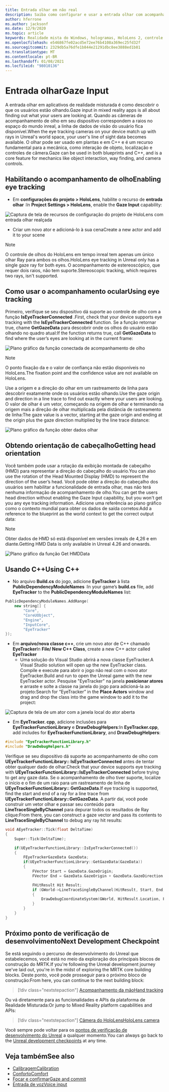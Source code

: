 ```yaml
---
title: Entrada olhar em não real
description: Saiba como configurar e usar a entrada olhar com acompanhamento de olho e orientação de cabeçalho para aplicativos do HoloLens em modo inreal.
author: hferrone
ms.author: jacksonf
ms.date: 12/9/2020
ms.topic: article
keywords: Realidade mista do Windows, hologramas, HoloLens 2, controle de olho, entrada de olhar, exibição montada de cabeçalho, mecanismo inreal, headset de realidade misturada, headset de realidade mista do Windows, headset da realidade virtual
ms.openlocfilehash: e546867fe02acd5e72ee76b4108a369ec25fd32f
ms.sourcegitcommit: 2329db5a76dfe1b844e21291dbc8ee3888ed1b81
ms.translationtype: MT
ms.contentlocale: pt-BR
ms.lasthandoff: 01/08/2021
ms.locfileid: "98010136"
---
```

# <a name="gaze-input"></a><span data-ttu-id="35fee-104">Entrada olhar</span><span class="sxs-lookup"><span data-stu-id="35fee-104">Gaze Input</span></span>

<span data-ttu-id="35fee-105">A entrada olhar em aplicativos de realidade misturada é como descobrir o que os usuários estão olhando.</span><span class="sxs-lookup"><span data-stu-id="35fee-105">Gaze input in mixed reality apps is all about finding out what your users are looking at.</span></span> <span data-ttu-id="35fee-106">Quando as câmeras de acompanhamento de olho em seu dispositivo correspondem a raios no espaço do mundo inreal, a linha de dados de visão do usuário fica disponível.</span><span class="sxs-lookup"><span data-stu-id="35fee-106">When the eye tracking cameras on your device match up with rays in Unreal's world space, your user's line of sight data becomes available.</span></span> <span data-ttu-id="35fee-107">O olhar pode ser usado em plantas e em C++ e é um recurso fundamental para a mecânica, como interação de objeto, localização e controles de câmera.</span><span class="sxs-lookup"><span data-stu-id="35fee-107">Gaze can be used in both blueprints and C++, and is a core feature for mechanics like object interaction, way finding, and camera controls.</span></span>

## <a name="enabling-eye-tracking"></a><span data-ttu-id="35fee-108">Habilitando o acompanhamento de olho</span><span class="sxs-lookup"><span data-stu-id="35fee-108">Enabling eye tracking</span></span>

- <span data-ttu-id="35fee-109">Em **configurações do projeto > HoloLens**, habilite o recurso de **entrada olhar** :</span><span class="sxs-lookup"><span data-stu-id="35fee-109">In **Project Settings > HoloLens**, enable the **Gaze Input** capability:</span></span>

![Captura de tela de recursos de configuração do projeto de HoloLens com entrada olhar realçada](images/unreal-gaze-img-01.png)

- <span data-ttu-id="35fee-111">Criar um novo ator e adicioná-lo à sua cena</span><span class="sxs-lookup"><span data-stu-id="35fee-111">Create a new actor and add it to your scene</span></span>

> [!NOTE]
> <span data-ttu-id="35fee-112">O controle de olhos do HoloLens em tempo inreal tem apenas um único olhar Ray para ambos os olhos.</span><span class="sxs-lookup"><span data-stu-id="35fee-112">HoloLens eye tracking in Unreal only has a single gaze ray for both eyes.</span></span> <span data-ttu-id="35fee-113">O acompanhamento de estereoscópico, que requer dois raios, não tem suporte.</span><span class="sxs-lookup"><span data-stu-id="35fee-113">Stereoscopic tracking, which requires two rays, isn't supported.</span></span>

## <a name="using-eye-tracking"></a><span data-ttu-id="35fee-114">Como usar o acompanhamento ocular</span><span class="sxs-lookup"><span data-stu-id="35fee-114">Using eye tracking</span></span>

<span data-ttu-id="35fee-115">Primeiro, verifique se seu dispositivo dá suporte ao controle de olho com a função **IsEyeTrackerConnected** .</span><span class="sxs-lookup"><span data-stu-id="35fee-115">First, check that your device supports eye tracking with the **IsEyeTrackerConnected** function.</span></span>  <span data-ttu-id="35fee-116">Se a função retornar true, chame **GetGazeData** para descobrir onde os olhos do usuário estão olhando no quadro atual:</span><span class="sxs-lookup"><span data-stu-id="35fee-116">If the function returns true, call **GetGazeData** to find where the user’s eyes are looking at in the current frame:</span></span>

![Plano gráfico da função conectada de acompanhamento de olho](images/unreal-gaze-img-02.png)

> [!NOTE]
> <span data-ttu-id="35fee-118">O ponto fixação da e o valor de confiança não estão disponíveis no HoloLens.</span><span class="sxs-lookup"><span data-stu-id="35fee-118">The fixation point and the confidence value are not available on HoloLens.</span></span>

<span data-ttu-id="35fee-119">Use a origem e a direção do olhar em um rastreamento de linha para descobrir exatamente onde os usuários estão olhando.</span><span class="sxs-lookup"><span data-stu-id="35fee-119">Use the gaze origin and direction in a line trace to find out exactly where your users are looking.</span></span>  <span data-ttu-id="35fee-120">O valor de olhar é um vetor, começando na origem de olhar e terminando na origem mais a direção de olhar multiplicada pela distância de rastreamento de linha:</span><span class="sxs-lookup"><span data-stu-id="35fee-120">The gaze value is a vector, starting at the gaze origin and ending at the origin plus the gaze direction multiplied by the line trace distance:</span></span>

![Plano gráfico da função obter dados olhar](images/unreal-gaze-img-03.png)

## <a name="getting-head-orientation"></a><span data-ttu-id="35fee-122">Obtendo orientação de cabeçalho</span><span class="sxs-lookup"><span data-stu-id="35fee-122">Getting head orientation</span></span>

<span data-ttu-id="35fee-123">Você também pode usar a rotação da exibição montada de cabeçalho (HMD) para representar a direção do cabeçalho do usuário.</span><span class="sxs-lookup"><span data-stu-id="35fee-123">You can also use the rotation of the Head Mounted Display (HMD) to represent the direction of the user’s head.</span></span> <span data-ttu-id="35fee-124">Você pode obter a direção do cabeçalho dos usuários sem habilitar a funcionalidade de entrada olhar, mas não terá nenhuma informação de acompanhamento de olho.</span><span class="sxs-lookup"><span data-stu-id="35fee-124">You can get the users head direction without enabling the Gaze Input capability, but you won't get you any eye tracking information.</span></span>  <span data-ttu-id="35fee-125">Adicione uma referência ao plano gráfico como o contexto mundial para obter os dados de saída corretos:</span><span class="sxs-lookup"><span data-stu-id="35fee-125">Add a reference to the blueprint as the world context to get the correct output data:</span></span>

> [!NOTE]
> <span data-ttu-id="35fee-126">Obter dados de HMD só está disponível em versões inreals de 4,26 e em diante.</span><span class="sxs-lookup"><span data-stu-id="35fee-126">Getting HMD Data is only available in Unreal 4.26 and onwards.</span></span>

![Plano gráfico da função Get HMDData](images/unreal-gaze-img-04.png)

## <a name="using-c"></a><span data-ttu-id="35fee-128">Usando C++</span><span class="sxs-lookup"><span data-stu-id="35fee-128">Using C++</span></span>

- <span data-ttu-id="35fee-129">No arquivo **Build.cs** do jogo, adicione **EyeTracker** à lista **PublicDependencyModuleNames** :</span><span class="sxs-lookup"><span data-stu-id="35fee-129">In your game’s **build.cs** file, add **EyeTracker** to the **PublicDependencyModuleNames** list:</span></span>

```cpp
PublicDependencyModuleNames.AddRange(
    new string[] {
        "Core",
        "CoreUObject",
        "Engine",
        "InputCore",
        "EyeTracker"
});
```

- <span data-ttu-id="35fee-130">Em **arquivo/nova classe c++**, crie um novo ator de C++ chamado **EyeTracker**</span><span class="sxs-lookup"><span data-stu-id="35fee-130">In **File/ New C++ Class**, create a new C++ actor called **EyeTracker**</span></span>
    - <span data-ttu-id="35fee-131">Uma solução do Visual Studio abrirá a nova classe EyeTracker.</span><span class="sxs-lookup"><span data-stu-id="35fee-131">A Visual Studio solution will open up the new EyeTracker class.</span></span> <span data-ttu-id="35fee-132">Compile e execute para abrir o jogo não real com o novo ator EyeTracker.</span><span class="sxs-lookup"><span data-stu-id="35fee-132">Build and run to open the Unreal game with the new EyeTracker actor.</span></span>  <span data-ttu-id="35fee-133">Pesquise "EyeTracker" na janela **posicionar atores** e arraste e solte a classe na janela do jogo para adicioná-la ao projeto:</span><span class="sxs-lookup"><span data-stu-id="35fee-133">Search for “EyeTracker” in the **Place Actors** window and drag and drop the class into the game window to add it to the project:</span></span>

![Captura de tela de um ator com a janela local do ator aberta](images/unreal-gaze-img-06.png)

- <span data-ttu-id="35fee-135">Em **EyeTracker. cpp**, adicione inclusões para **EyeTrackerFunctionLibrary** e **DrawDebugHelpers**:</span><span class="sxs-lookup"><span data-stu-id="35fee-135">In **EyeTracker.cpp**, add includes for **EyeTrackerFunctionLibrary**, and **DrawDebugHelpers**:</span></span>

```cpp
#include "EyeTrackerFunctionLibrary.h"
#include "DrawDebugHelpers.h"
```

<span data-ttu-id="35fee-136">Verifique se seu dispositivo dá suporte ao acompanhamento de olho com **UEyeTrackerFunctionLibrary:: IsEyeTrackerConnected** antes de tentar obter qualquer dado de olhar.</span><span class="sxs-lookup"><span data-stu-id="35fee-136">Check that your device supports eye tracking with **UEyeTrackerFunctionLibrary::IsEyeTrackerConnected** before trying to get any gaze data.</span></span>  <span data-ttu-id="35fee-137">Se o acompanhamento de olho tiver suporte, localize o início e o fim de um raio para um rastreamento de linha de **UEyeTrackerFunctionLibrary:: GetGazeData**.</span><span class="sxs-lookup"><span data-stu-id="35fee-137">If eye tracking is supported, find the start and end of a ray for a line trace from **UEyeTrackerFunctionLibrary::GetGazeData**.</span></span> <span data-ttu-id="35fee-138">A partir daí, você pode construir um vetor olhar e passar seu conteúdo para **LineTraceSingleByChannel** para depurar todos os resultados de Ray clique:</span><span class="sxs-lookup"><span data-stu-id="35fee-138">From there, you can construct a gaze vector and pass its contents to **LineTraceSingleByChannel** to debug any ray hit results:</span></span>

```cpp
void AEyeTracker::Tick(float DeltaTime)
{
    Super::Tick(DeltaTime);

    if(UEyeTrackerFunctionLibrary::IsEyeTrackerConnected())
    {
        FEyeTrackerGazeData GazeData;
        if(UEyeTrackerFunctionLibrary::GetGazeData(GazeData))
        {
            FVector Start = GazeData.GazeOrigin;
            FVector End = GazeData.GazeOrigin + GazeData.GazeDirection * 100;

            FHitResult Hit Result;
            if (GWorld->LineTraceSingleByChannel(HitResult, Start, End, ECollisionChannel::ECC_Visiblity))
            {
                DrawDebugCoordinateSystem(GWorld, HitResult.Location, FQuat::Identity.Rotator(), 10);
            }
        }
    }
}
```

## <a name="next-development-checkpoint"></a><span data-ttu-id="35fee-139">Próximo ponto de verificação de desenvolvimento</span><span class="sxs-lookup"><span data-stu-id="35fee-139">Next Development Checkpoint</span></span>

<span data-ttu-id="35fee-140">Se está seguindo o percurso de desenvolvimento do Unreal que estabelecemos, você está no meio da exploração dos principais blocos de construção do MRTK.</span><span class="sxs-lookup"><span data-stu-id="35fee-140">If you're following the Unreal development journey we've laid out, you're in the midst of exploring the MRTK core building blocks.</span></span> <span data-ttu-id="35fee-141">Deste ponto, você pode prosseguir para o próximo bloco de construção:</span><span class="sxs-lookup"><span data-stu-id="35fee-141">From here, you can continue to the next building block:</span></span>

> [!div class="nextstepaction"]
> [<span data-ttu-id="35fee-142">Acompanhamento da mão</span><span class="sxs-lookup"><span data-stu-id="35fee-142">Hand tracking</span></span>](unreal-hand-tracking.md)

<span data-ttu-id="35fee-143">Ou vá diretamente para as funcionalidades e APIs da plataforma de Realidade Misturada:</span><span class="sxs-lookup"><span data-stu-id="35fee-143">Or jump to Mixed Reality platform capabilities and APIs:</span></span>

> [!div class="nextstepaction"]
> [<span data-ttu-id="35fee-144">Câmera do HoloLens</span><span class="sxs-lookup"><span data-stu-id="35fee-144">HoloLens camera</span></span>](unreal-hololens-camera.md)

<span data-ttu-id="35fee-145">Você sempre pode voltar para os [pontos de verificação de desenvolvimento do Unreal](unreal-development-overview.md#2-core-building-blocks) a qualquer momento.</span><span class="sxs-lookup"><span data-stu-id="35fee-145">You can always go back to the [Unreal development checkpoints](unreal-development-overview.md#2-core-building-blocks) at any time.</span></span>

## <a name="see-also"></a><span data-ttu-id="35fee-146">Veja também</span><span class="sxs-lookup"><span data-stu-id="35fee-146">See also</span></span>
* [<span data-ttu-id="35fee-147">Calibragem</span><span class="sxs-lookup"><span data-stu-id="35fee-147">Calibration</span></span>](../../calibration.md)
* [<span data-ttu-id="35fee-148">Conforto</span><span class="sxs-lookup"><span data-stu-id="35fee-148">Comfort</span></span>](../../design/comfort.md)
* [<span data-ttu-id="35fee-149">Focar e confirmar</span><span class="sxs-lookup"><span data-stu-id="35fee-149">Gaze and commit</span></span>](../../design/gaze-and-commit.md)
* [<span data-ttu-id="35fee-150">Entrada de voz</span><span class="sxs-lookup"><span data-stu-id="35fee-150">Voice input</span></span>](../../out-of-scope/voice-design.md)
